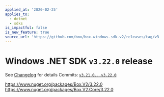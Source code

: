 ```yaml
---
applied_at: '2020-02-25'
applies_to:
  - dotnet
  - sdks
is_impactful: false
is_new_feature: true
source_url: 'https://github.com/box/box-windows-sdk-v2/releases/tag/v3.22.0'
---
```


# Windows .NET SDK `v3.22.0` release

See [Changelog](https://github.com/box/box-windows-sdk-v2/blob/master/CHANGELOG.md[#3220](https://github.com/box/box-windows-sdk/pull/3220)-2020-02-25) for details
Commits: [`v3.21.0...v3.22.0`](https://github.com/box/box-windows-sdk-v2/compare/`v3.21.0...v3.22.0`)

https://www.nuget.org/packages/Box.V2/3.22.0
https://www.nuget.org/packages/Box.V2.Core/3.22.0
